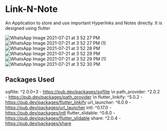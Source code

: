 # Link-N-Note

An Application to store and use important Hyperlinks and Notes directly. It is designed using flutter

![WhatsApp Image 2021-07-21 at 3 52 27 PM](https://user-images.githubusercontent.com/61093320/126477701-2f365e60-33f4-4899-99f9-7e1aeb0dd993.jpeg)            ![WhatsApp Image 2021-07-21 at 3 52 27 PM (1)](https://user-images.githubusercontent.com/61093320/126477896-45121ba6-d1ec-40d4-8f25-7dc9e0a4b226.jpeg)                 ![WhatsApp Image 2021-07-21 at 3 52 28 PM](https://user-images.githubusercontent.com/61093320/126478122-3c03976c-73a5-42c8-ace7-dfad08cbf55e.jpeg)                   ![WhatsApp Image 2021-07-21 at 3 52 29 PM](https://user-images.githubusercontent.com/61093320/126478281-a5918a64-3c92-45bf-b008-2c3abdc9a886.jpeg)           ![WhatsApp Image 2021-07-21 at 3 52 29 PM (1)](https://user-images.githubusercontent.com/61093320/126478362-6a0399fe-d4b2-4894-807b-56e8d4b54548.jpeg)      ![WhatsApp Image 2021-07-21 at 3 52 30 PM](https://user-images.githubusercontent.com/61093320/126478463-82d3c7e2-a635-4cc3-8d5d-14371c5a4460.jpeg)

## Packages Used
sqflite: ^2.0.0+3 - https://pub.dev/packages/sqflite \n
path_provider: ^2.0.2 - https://pub.dev/packages/path_provider \n
flutter_linkify: ^5.0.2 - https://pub.dev/packages/flutter_linkify
url_launcher: ^6.0.9 - https://pub.dev/packages/url_launcher
intl: ^0.17.0 - https://pub.dev/packages/intl
flutter_slidable: ^0.6.0 - https://pub.dev/packages/flutter_slidable
share: ^2.0.4 - https://pub.dev/packages/share
